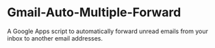 # Gmail-Auto-Multiple-Forward
A Google Apps script to automatically forward unread emails from your inbox to another email addresses.

